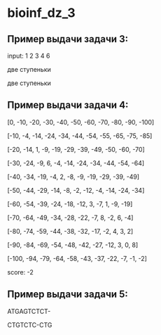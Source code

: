 # bioinf_dz_3

## Пример выдачи задачи 3:
input: 1 2 3 4 
6

две ступеньки

две ступеньки

## Пример выдачи задачи 4:
[0, -10, -20, -30, -40, -50, -60, -70, -80, -90, -100]

[-10, -4, -14, -24, -34, -44, -54, -55, -65, -75, -85]

[-20, -14, 1, -9, -19, -29, -39, -49, -50, -60, -70]

[-30, -24, -9, 6, -4, -14, -24, -34, -44, -54, -64]

[-40, -34, -19, -4, 2, -8, -9, -19, -29, -39, -49]

[-50, -44, -29, -14, -8, -2, -12, -4, -14, -24, -34]

[-60, -54, -39, -24, -18, -12, 3, -7, 1, -9, -19]

[-70, -64, -49, -34, -28, -22, -7, 8, -2, 6, -4]

[-80, -74, -59, -44, -38, -32, -17, -2, 4, 3, 2]

[-90, -84, -69, -54, -48, -42, -27, -12, 3, 0, 8]

[-100, -94, -79, -64, -58, -43, -37, -22, -7, -1, -2]

score: -2
## Пример выдачи задачи 5:
ATGAGTCTCT-

CTGTCTC-CTG
